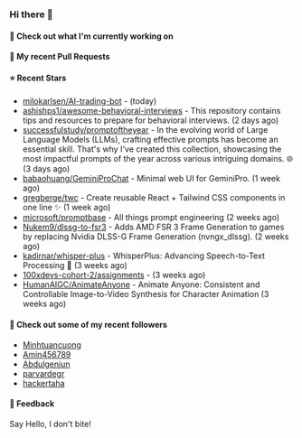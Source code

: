 ### Hi there 👋

#### 👷 Check out what I'm currently working on

#### 🔨 My recent Pull Requests


#### ⭐ Recent Stars

- [milokarlsen/AI-trading-bot](https://github.com/milokarlsen/AI-trading-bot) -  (today)
- [ashishps1/awesome-behavioral-interviews](https://github.com/ashishps1/awesome-behavioral-interviews) - This repository contains tips and resources to prepare for behavioral interviews. (2 days ago)
- [successfulstudy/promptoftheyear](https://github.com/successfulstudy/promptoftheyear) - In the evolving world of Large Language Models (LLMs), crafting effective prompts has become an essential skill. That&#39;s why I&#39;ve created this collection, showcasing the most impactful prompts of the year across various intriguing domains. 🌐 (3 days ago)
- [babaohuang/GeminiProChat](https://github.com/babaohuang/GeminiProChat) - Minimal web UI for GeminiPro. (1 week ago)
- [gregberge/twc](https://github.com/gregberge/twc) - Create reusable React &#43; Tailwind CSS components in one line ✨ (1 week ago)
- [microsoft/promptbase](https://github.com/microsoft/promptbase) - All things prompt engineering (2 weeks ago)
- [Nukem9/dlssg-to-fsr3](https://github.com/Nukem9/dlssg-to-fsr3) - Adds AMD FSR 3 Frame Generation to games by replacing Nvidia DLSS-G Frame Generation (nvngx_dlssg). (2 weeks ago)
- [kadirnar/whisper-plus](https://github.com/kadirnar/whisper-plus) - WhisperPlus: Advancing Speech-to-Text Processing 🚀 (3 weeks ago)
- [100xdevs-cohort-2/assignments](https://github.com/100xdevs-cohort-2/assignments) -  (3 weeks ago)
- [HumanAIGC/AnimateAnyone](https://github.com/HumanAIGC/AnimateAnyone) - Animate Anyone: Consistent and Controllable Image-to-Video Synthesis for Character Animation (3 weeks ago)

#### 👯 Check out some of my recent followers

- [Minhtuancuong](https://github.com/Minhtuancuong)
- [Amin456789](https://github.com/Amin456789)
- [Abdulgeniun](https://github.com/Abdulgeniun)
- [parvardegr](https://github.com/parvardegr)
- [hackertaha](https://github.com/hackertaha)

#### 💬 Feedback

Say Hello, I don't bite!